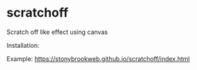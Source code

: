 # scratchoff
Scratch off like effect using canvas


Installation:

Example:
https://stonybrookweb.github.io/scratchoff/index.html